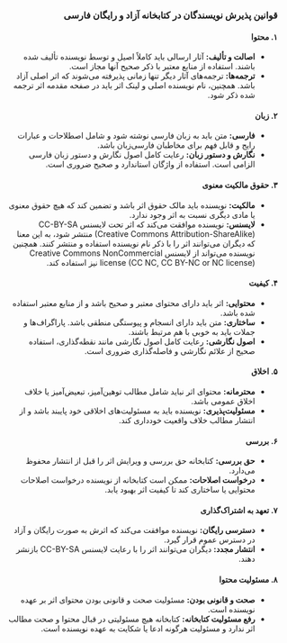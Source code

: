  <div dir="rtl">
  
### قوانین پذیرش نویسندگان در کتابخانه آزاد و رایگان فارسی

#### ۱. محتوا
- **اصالت و تألیف:** آثار ارسالی باید کاملاً اصیل و توسط نویسنده تألیف شده باشند. استفاده از منابع معتبر با ذکر صحیح آنها مجاز است.
- **ترجمه‌ها:** ترجمه‌های آثار دیگر تنها زمانی پذیرفته می‌شوند که اثر اصلی آزاد باشد. همچنین، نام نویسنده اصلی و لینک اثر باید در صفحه مقدمه اثر ترجمه شده ذکر شود.

#### ۲. زبان
- **فارسی:** متن باید به زبان فارسی نوشته شود و شامل اصطلاحات و عبارات رایج و قابل فهم برای مخاطبان فارسی‌زبان باشد.
- **نگارش و دستور زبان:** رعایت کامل اصول نگارش و دستور زبان فارسی الزامی است. استفاده از واژگان استاندارد و صحیح ضروری است.

#### ۳. حقوق مالکیت معنوی
- **مالکیت:** نویسنده باید مالک حقوق اثر باشد و تضمین کند که هیچ حقوق معنوی یا مادی دیگری نسبت به اثر وجود ندارد.
- **لایسنس:** نویسنده موافقت می‌کند که اثر تحت لایسنس CC-BY-SA (Creative Commons Attribution-ShareAlike) منتشر شود، به این معنا که دیگران می‌توانند اثر را با ذکر نام نویسنده استفاده و منتشر کنند.
همچنین نویسنده می‌تواند از لایسنس Creative Commons NonCommercial license (CC NC, CC BY-NC or NC license) نیز استفاده کند.

#### ۴. کیفیت
- **محتوایی:** اثر باید دارای محتوای معتبر و صحیح باشد و از منابع معتبر استفاده شده باشد.
- **ساختاری:** متن باید دارای انسجام و پیوستگی منطقی باشد. پاراگراف‌ها و جملات باید به خوبی با هم مرتبط باشند.
- **اصول نگارشی:** رعایت کامل اصول نگارشی مانند نقطه‌گذاری، استفاده صحیح از علائم نگارشی و فاصله‌گذاری ضروری است.

#### ۵. اخلاق
- **محترمانه:** محتوای اثر نباید شامل مطالب توهین‌آمیز، تبعیض‌آمیز یا خلاف اخلاق عمومی باشد.
- **مسئولیت‌پذیری:** نویسنده باید به مسئولیت‌های اخلاقی خود پایبند باشد و از انتشار مطالب خلاف واقعیت خودداری کند.

#### ۶. بررسی
- **حق بررسی:** کتابخانه حق بررسی و ویرایش اثر را قبل از انتشار محفوظ می‌دارد.
- **درخواست اصلاحات:** ممکن است کتابخانه از نویسنده درخواست اصلاحات محتوایی یا ساختاری کند تا کیفیت اثر بهبود یابد.

#### ۷. تعهد به اشتراک‌گذاری
- **دسترسی رایگان:** نویسنده موافقت می‌کند که اثرش به صورت رایگان و آزاد در دسترس عموم قرار گیرد.
- **انتشار مجدد:** دیگران می‌توانند اثر را با رعایت لایسنس CC-BY-SA بازنشر دهند.

#### ۸. مسئولیت محتوا
- **صحت و قانونی بودن:** مسئولیت صحت و قانونی بودن محتوای اثر بر عهده نویسنده است.
- **رفع مسئولیت کتابخانه:** کتابخانه هیچ مسئولیتی در قبال محتوا و صحت مطالب اثر ندارد و مسئولیت هرگونه ادعا یا شکایت به عهده نویسنده است.


</div>
